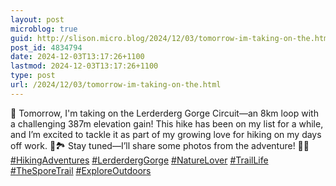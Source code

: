 ```yaml
---
layout: post
microblog: true
guid: http://slison.micro.blog/2024/12/03/tomorrow-im-taking-on-the.html
post_id: 4834794
date: 2024-12-03T13:17:26+1100
lastmod: 2024-12-03T13:17:26+1100
type: post
url: /2024/12/03/tomorrow-im-taking-on-the.html
---
```

<p>🌄 Tomorrow, I&#39;m taking on the Lerderderg Gorge Circuit—an 8km loop with a challenging 387m elevation gain! This hike has been on my list for a while, and I’m excited to tackle it as part of my growing love for hiking on my days off work. 💪🏞️ Stay tuned—I’ll share some photos from the adventure! 🌿🍂 <a href="https://social.familylison.com/tags/HikingAdventures" class="mention hashtag" rel="tag">#<span>HikingAdventures</span></a> <a href="https://social.familylison.com/tags/LerderdergGorge" class="mention hashtag" rel="tag">#<span>LerderdergGorge</span></a> <a href="https://social.familylison.com/tags/NatureLover" class="mention hashtag" rel="tag">#<span>NatureLover</span></a> <a href="https://social.familylison.com/tags/TrailLife" class="mention hashtag" rel="tag">#<span>TrailLife</span></a> <a href="https://social.familylison.com/tags/TheSporeTrail" class="mention hashtag" rel="tag">#<span>TheSporeTrail</span></a> <a href="https://social.familylison.com/tags/ExploreOutdoors" class="mention hashtag" rel="tag">#<span>ExploreOutdoors</span></a></p>
